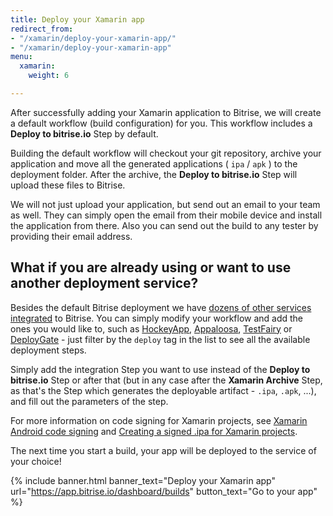 ```yaml
---
title: Deploy your Xamarin app
redirect_from:
- "/xamarin/deploy-your-xamarin-app/"
- "/xamarin/deploy-your-xamarin-app"
menu:
  xamarin:
    weight: 6

---
```

After successfully adding your Xamarin application to Bitrise, we will create a default workflow (build configuration) for you. This workflow includes a **Deploy to bitrise.io** Step by default.

Building the default workflow will checkout your git repository, archive your application and move all the generated applications ( `ipa` / `apk` ) to the deployment folder. After the archive, the **Deploy to bitrise.io** Step will upload these files to Bitrise.

We will not just upload your application, but send out an email to your team as well. They can simply open the email from their mobile device and install the application from there. Also you can send out the build to any tester by providing their email address.

## What if you are already using or want to use another deployment service?

Besides the default Bitrise deployment we have [dozens of other services integrated](http://www.bitrise.io/integrations#?filter=deploy) to Bitrise. You can simply modify your workflow and add the ones you would like to, such as [HockeyApp](http://hockeyapp.net/), [Appaloosa](/tutorials/deploy/publish-your-app-to-appaloosa/), [TestFairy](/tutorials/deploy/deploy-to-testfairy-with-bitrise/) or [DeployGate](/tutorials/deploy/deploy-apps-to-deploygate-from-bitrise/) - just filter by the `deploy` tag in the list to see all the available deployment steps.

Simply add the integration Step you want to use instead of the **Deploy to bitrise.io** Step or after that (but in any case after the **Xamarin Archive** Step, as that's the Step which generates the deployable artifact - `.ipa`, `.apk`, ...), and fill out the parameters of the step.

For more information on code signing for Xamarin projects, see [Xamarin Android code signing](/code-signing/xamarin-android-code-signing/xamarin-android-code-signing) and [Creating a signed .ipa for Xamarin projects](/code-signing/ios-code-signing/create-signed-ipa-for-xamarin).

The next time you start a build, your app will be deployed to the service of your choice!

{% include banner.html banner_text="Deploy your Xamarin app" url="https://app.bitrise.io/dashboard/builds" button_text="Go to your app" %}